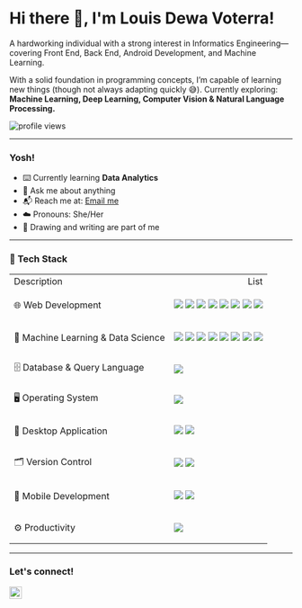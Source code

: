 <!--
**LouisVoterra/LouisVoterra** is a ✨ _special_ ✨ repository because its `README.md` (this file) appears on your GitHub profile.

Here are some ideas to get you started:

- 🔭 I’m currently working on ...
- 🌱 I’m currently learning ...
- 👯 I’m looking to collaborate on ...
- 🤔 I’m looking for help with ...
- 💬 Ask me about ...
- 📫 How to reach me: ...
- 😄 Pronouns: ...
- ⚡ Fun fact: ...
-->


# <summary><strong>Hi there 👋, I'm Louis Dewa Voterra!</strong></summary>

A hardworking individual with a strong interest in Informatics Engineering—covering Front End, Back End, Android Development, and Machine Learning.

With a solid foundation in programming concepts, I’m capable of learning new things (though not always adapting quickly 😅). Currently exploring:
**Machine Learning, Deep Learning, Computer Vision & Natural Language Processing.**

<p align="left">
  <img src="https://komarev.com/ghpvc/?username=goonesmile&label=Profile%20views&color=0e75b6&style=flat" alt="profile views" />
</p>

---

### <summary><strong>Yosh!</strong></summary>

- ⌨️ Currently learning **Data Analytics**
- 💬 Ask me about anything
- 📬 Reach me at: <a href="mailto:youremail@gmail.com">Email me</a>
- ☁️ Pronouns: She/Her
- 🎲 Drawing and writing are part of me

---

### 🧰 Tech Stack


<table>
  <tr>
    <td>
      Description
    </td>
    <td style="text-align:right">
      List
    </td>
  </tr>
  <tr>
    <td>
        🌐 Web Development
    </td>
    <td>
        <p>
        <img src="https://img.shields.io/badge/HTML5-E34F26?logo=html5&logoColor=white" />
        <img src="https://img.shields.io/badge/CSS3-1572B6?logo=css3&logoColor=white" />
        <img src="https://img.shields.io/badge/JavaScript-F7DF1E?logo=javascript&logoColor=black" />
        <img src="https://img.shields.io/badge/PHP-777BB4?logo=php&logoColor=white" />
        <img src="https://img.shields.io/badge/TypeScript-3178C6?logo=typescript&logoColor=white" />
        <img src="https://img.shields.io/badge/Bootstrap-7952B3?logo=bootstrap&logoColor=white" />
        <img src="https://img.shields.io/badge/jQuery-0769AD?logo=jquery&logoColor=white" />
        <img src="https://img.shields.io/badge/Laravel-FF2D20?logo=laravel&logoColor=white" />
        </p>
    </td>
  </tr>
  <tr>
    <td>
        🤖 Machine Learning & Data Science
    </td>
    <td>
        <p>
          <img src="https://img.shields.io/badge/Python-3776AB?logo=python&logoColor=white" />
          <img src="https://img.shields.io/badge/NumPy-013243?logo=numpy&logoColor=white" />
          <img src="https://img.shields.io/badge/Pandas-150458?logo=pandas&logoColor=white" />
          <img src="https://img.shields.io/badge/Matplotlib-11557C?logo=matplotlib&logoColor=white" />
          <img src="https://img.shields.io/badge/Seaborn-2D6CAB?logo=python&logoColor=white" />
          <img src="https://img.shields.io/badge/OpenCV-5C3EE8?logo=opencv&logoColor=white" />
          <img src="https://img.shields.io/badge/Scikit--learn-F7931E?logo=scikitlearn&logoColor=white" />
          <img src="https://img.shields.io/badge/TensorFlow-FF6F00?logo=tensorflow&logoColor=white" />
        </p>
    </td>
  </tr>
  <tr>
    <td>
        🗄️ Database & Query Language
    </td>
    <td>
        <p>
        <img src="https://img.shields.io/badge/MySQL-4479A1?logo=mysql&logoColor=white" />
        </p>
    </td>
  </tr>
  <tr>
    <td>
        🖥️ Operating System
    </td>
    <td>
        <p>
        <img src="https://img.shields.io/badge/Windows-0078D6?logo=windows&logoColor=white" />
        </p>
    </td>
  </tr>
  <tr>
    <td>
        🧩 Desktop Application
    </td>
    <td>
        <p>
        <img src="https://img.shields.io/badge/.NET-512BD4?logo=dotnet&logoColor=white" />
        <img src="https://img.shields.io/badge/C%23-239120?logo=csharp&logoColor=white" />
        </p>
    </td>
  </tr>
  <tr>
    <td>
        🗂️ Version Control
    </td>
    <td>
        <p>
          <img src="https://img.shields.io/badge/Git-F05032?logo=git&logoColor=white" />
          <img src="https://img.shields.io/badge/GitHub-181717?logo=github&logoColor=white" />
        </p>
    </td>
  </tr>
  <tr>
    <td>
        📱 Mobile Development
    </td>
    <td>
      <p>
      <img src="https://img.shields.io/badge/Kotlin-0095D5?logo=kotlin&logoColor=white" />
      <img src="https://img.shields.io/badge/Android%20Studio-3DDC84?logo=androidstudio&logoColor=white" />
      </p>
    </td>
  </tr>
  <tr>
    <td>
        ⚙️ Productivity
    </td>
    <td>
        <p>
        <img src="https://img.shields.io/badge/Visual%20Studio%20Code-007ACC?logo=visualstudiocode&logoColor=white" />
        </p>
    </td>
  </tr>
</table>

---

### <summary><strong>Let's connect!</strong></summary>

<a href="https://www.instagram.com/louisdewavt/">
  <img align="left" alt="Instagram" width="22px" src="https://simpleicons.org/icons/instagram.svg" />
</a>

